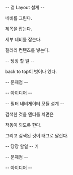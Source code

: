 -- 겉 Layout 설계 --

네비를 그린다.

제목을 잡는다.

세부 네비를 잡는다.

갤러리 컨텐츠를 넣는다.

-- 당장 할 일 --

back to top이 벗어나 있다.


-- 문제점 --

-- 아이디어 --










-- 필터 네비게이터 모듈 설계 --

검색한 것을 엔터를 치면은

작동이 되도록 한다.

그리고 검색된 것이 태그로 달린다.

-- 당장 할일 --
기



-- 문제점 --


-- 아이디어 --















